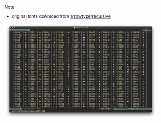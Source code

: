 
> [!NOTE]
> - original fonts download from [arrowtype/recursive](https://github.com/arrowtype/recursive)

![RecMonoCasualNFM](./RecMonoCasualNFM.png)
